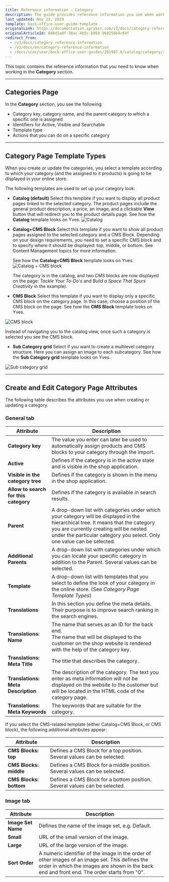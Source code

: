 ```yaml
---
title: Reference information - Category
description: The guide provides reference information you see when working with categories in the Back Office.
last_updated: Nov 22, 2019
template: back-office-user-guide-template
originalLink: https://documentation.spryker.com/v3/docs/category-reference-information
originalArticleId: 848d1adf-38ac-4b5c-b958-960256b4c84f
redirect_from:
  - /v3/docs/category-reference-information
  - /v3/docs/en/category-reference-information
  - /docs/scos/user/back-office-user-guides/201907.0/catalog/category/references/category-reference-information.html
---
```


This topic contains the reference information that you need to know when working in the **Category** section.
***
## Categories Page
In the **Category** section, you see the following:
* Category key, category name, and the parent category to which a specific one is assigned
* Identifiers for Active, Visible and Searchable
* Template type 
* Actions that you can do on a specific category
***
## Category Page Template Types
When you create or update the categories, you select a template according to which your category (and the assigned to it products) is going to be displayed in your online store. 

The following templates are used to set up your category look:

* **Catalog (default)**
    Select this template if you want to display all product pages linked to the selected category. The product pages include the general product description, a price, an image, and a clickable **View** button that will redirect you to the product details page.
  See how the **Catalog** template looks on Yves.
![Catalog](https://spryker.s3.eu-central-1.amazonaws.com/docs/User+Guides/Back+Office+User+Guides/Category/Category%3A+Reference+Information/Catalog.gif) 

* **Catalog+CMS Block**
    Select this template if you want to show all product pages assigned to the selected category and a CMS Block. Depending on your design requirements, you need to set a specific CMS block and to specify where it should be displayed: top, middle, or bottom. See Content Management topics for more information.
    
    See how the **Catalog+CMS Block** template looks on Yves.
![Catalog + CMS block](https://spryker.s3.eu-central-1.amazonaws.com/docs/User+Guides/Back+Office+User+Guides/Category/Category%3A+Reference+Information/Catalog%2BCms+Block.gif) 

    The category is in the catalog, and two CMS blocks are now displayed on the page: _Tackle Your To-Do's_ and _Build a Space That Spurs Creativity_ in the example).
    
* **CMS Block**
    Select this template if you want to display only a specific CMS block on the category page. In this case, choose a position of the CMS block on the page. 
    See how the **CMS Block** template looks on Yves.
   
![CMS block](https://spryker.s3.eu-central-1.amazonaws.com/docs/User+Guides/Back+Office+User+Guides/Category/Category%3A+Reference+Information/CMS+Block.gif) 

Instead of navigating you to the catalog view, once such a category is selected you see the CMS block.
    
* **Sub Category grid**
    Select if you want to create a multilevel category structure. Here you can assign an image to each subcategory. 
    See how the **Sub Category grid** template looks on Yves.
  
![Sub category grid](https://spryker.s3.eu-central-1.amazonaws.com/docs/User+Guides/Back+Office+User+Guides/Category/Category%3A+Reference+Information/sub+category.gif) 

***
## Create and Edit Category Page Attributes
The following table describes the attributes you use when creating or updating a category.

### General tab
| Attribute |Description|
| --- | --- |
|**Category key**|The value you enter can later be used to automatically assign products and CMS blocks to your category through the import.  |
|**Active**|Defines if the category is in the active state and is visible in the shop application.|
| **Visible in the category tree** |Defines if the category is shown in the menu in the shop application. |
| **Allow to search for this category** |Defines if the category is available in search results. |
|  **Parent**|A drop-down list with categories under which your category will be displayed in the hierarchical tree. It means that the category you are currently creating will be nested under the particular category you select. Only one value can be selected. |
| **Additional Parents**| A drop-down list with categories under which you can locate your specific category in addition to the Parent.  Several values can be selected.|
|**Template**|A drop-down list with templates that you select to define the look of your category in the online store. (See _Category Page Template Types_)|
|**Translations**| In this section you define the meta details. Their purpose is to improve search ranking in the search engines.|
|**Translations: Name**|The name that serves as an ID for the back end.<br>The name that will be displayed to the customer on the shop website is rendered with the help of the category key.|
|**Translations: Meta Title**|The title that describes the category.|
|**Translations: Meta Description**|The description of the category. The text you enter as meta information will not be displayed on the website to the customer but will be located in the HTML code of the category page. |
|**Translations: Meta Keywords**|The keywords that are suitable for the category.|
If you select the CMS-related template (either Catalog+CMS Block, or CMS block), the following additional attributes appear: 

| Attribute |  Description|
| --- | --- |
| **CMS Blocks: top** | Defines a CMS Block for a top position. Several values can be selected.|
| **CMS Blocks: middle** | Defines a CMS Block for a middle position. Several values can be selected. |
|**CMS Blocks: bottom** | Defines a CMS Block for a bottom position. Several values can be selected. |

### Image tab

| Attribute | Description |
| --- | --- |
|  **Image Set Name**|Defines the name of the image set, e.g. Default.  |
|**Small**  | URL of the small version of the image. |
|  **Large**| URL of the large version of the image. |
|**Sort Order**|A numeric identifier of the image in the order of other images of an image set. This defines the order in which the images are shown in the back end and front end. The order starts from "0".|
